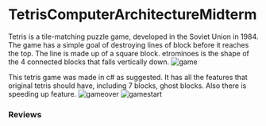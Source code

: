 # TetrisComputerArchitectureMidterm

 Tetris is a tile-matching puzzle game, developed in the Soviet Union in 1984. The game has a simple goal of destroying lines of block before it reaches the top. The line is made up of a square block. etrominoes is the shape of the 4 connected blocks that falls vertically down.
![game](https://user-images.githubusercontent.com/60456879/158023486-80869744-5d34-4968-91d4-5aec88f6b311.png)

This tetris game was made in c# as suggested. It has all the features that original tetris should have, including 7 blocks, ghost blocks. 
Also there is speeding up feature.
![gameover](https://user-images.githubusercontent.com/60456879/158023489-7b4ad747-9d75-456a-b2a3-9f90cc8a2aeb.png)
![gamestart](https://user-images.githubusercontent.com/60456879/158023490-fc9cd713-a001-4562-bf4e-8fc043808bd6.png)
### Reviews
